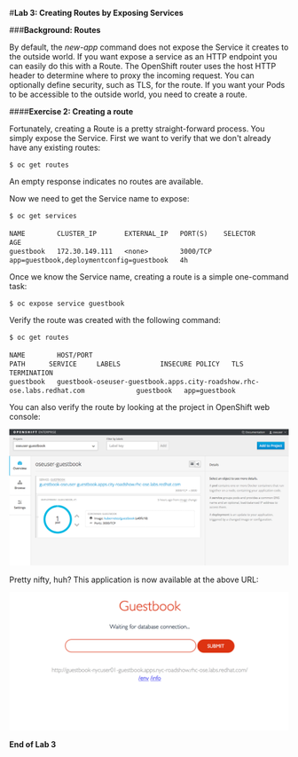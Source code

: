 #**Lab 3: Creating Routes by Exposing Services**

###**Background: Routes**

By default, the *new-app* command does not expose the Service it creates to the
outside world. If you want expose a service as an HTTP endpoint you can easily
do this with a Route. The OpenShift router uses the host HTTP header to
determine where to proxy the incoming request. You can optionally define
security, such as TLS, for the route. If you want your Pods to be accessible to
the outside world, you need to create a route.

####**Exercise 2: Creating a route**

Fortunately, creating a Route is a pretty straight-forward process.  You simply
expose the Service. First we want to verify that we don't already have any
existing routes:

	$ oc get routes

An empty response indicates no routes are available.

Now we need to get the Service name to expose:

	$ oc get services

    NAME        CLUSTER_IP       EXTERNAL_IP   PORT(S)    SELECTOR                                   AGE
    guestbook   172.30.149.111   <none>        3000/TCP   app=guestbook,deploymentconfig=guestbook   4h

Once we know the Service name, creating a route is a simple one-command task:

	$ oc expose service guestbook

Verify the route was created with the following command:

	$ oc get routes

    NAME        HOST/PORT                                                                PATH      SERVICE     LABELS          INSECURE POLICY   TLS TERMINATION
    guestbook   guestbook-oseuser-guestbook.apps.city-roadshow.rhc-ose.labs.redhat.com             guestbook   app=guestbook

You can also verify the route by looking at the project in OpenShift web console:

![Project Overview with Route](../images/route.png)

Pretty nifty, huh?  This application is now available at the above URL:

![Guestbook Application](../images/route2.png)

**End of Lab 3**